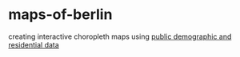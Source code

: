 # maps-of-berlin
creating interactive choropleth maps using [public demographic and residential data](https://daten.berlin.de)

<!--in case of loading issues with Jupyter Notebook please use Jupyter NBViewer:-->

<!--https://nbviewer.jupyter.org/github/fdietel/maps-of-berlin/blob/main/maps_of_berlin.ipynb
-->
